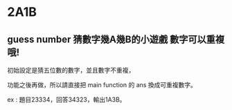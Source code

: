 # 2A1B
## guess number 猜數字幾A幾B的小遊戲 數字可以重複哦!

初始設定是猜五位數的數字，並且數字不重複，

功能之後再做，所以請直接把 main function 的 ans 換成可重複數字。

ex : 題目23334，回答34323，輸出1A3B。
